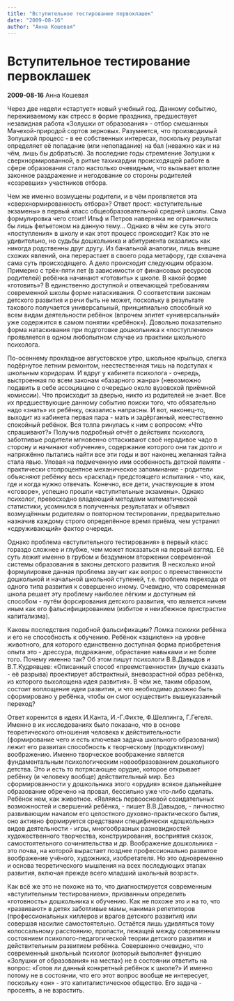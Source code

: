 ```yaml
---
title: "Вступительное тестирование первоклашек"
date: "2009-08-16"
author: "Анна Кошевая"
---
```


# Вступительное тестирование первоклашек

**2009-08-16** Анна Кошевая

Через две недели «стартует» новый учебный год. Данному событию, переживаемому как стресс в форме праздника, предшествует незавидная работа «Золушки от образования» - отбор смешанных Мачехой-природой сортов зерновых. Разумеется, что производимый Золушкой процесс - в ее собственных интересах, поскольку результат определяет её попадание (или непопадание) на бал (неважно как и на чём, лишь бы добраться). За последние годы стремление Золушки к сверхнормированной, в ритме тахикардии происходящей работе в сфере образования стало настолько очевидным, что вызывает вполне законное раздражение и негодование со стороны родителей «созревших» участников отбора.

Чем же именно возмущены родители, и в чём проявляется эта «сверхнормированность отбора»? Ответ прост: «вступительные экзамены» в первый класс общеобразовательной средней школы. Сама формулировка чего стоит! Ильф и Петров наверняка не ограничились бы лишь фельетоном на данную тему... Однако в чём же суть этого «поступления» в школу и как этот процесс происходит? Как это не удивительно, но судьбы дошкольника и абитуриента оказались как никогда родственны друг другу. Из банальной аналогии, лишь внешне схожих явлений, она перерастает в своего рода метафору, где схвачена сама суть происходящего. А дело происходит следующим образом. Примерно с трёх-пяти лет (в зависимости от финансовых ресурсов родителей) ребёнка начинают «готовить» к школе. В какой форме «готовить»? В единственно доступной и отвечающей требованиям современной школы форме натаскивания. О соответствии законам детского развития и речи быть не может, поскольку в результате такового получается универсальный, принципиально способный ко всем видам деятельности ребёнок (впрочем эпитет «универсальный» уже содержится в самом понятии «ребёнок»). Довольно показательно форма натаскивания при подготовке дошкольника к «поступлению» проявляется в одном любопытном случае из практики школьного психолога.

По-осеннему прохладное августовское утро, школьное крыльцо, слегка подёрнутое летним ремонтом, неестественная тишь на подступах к школьным коридорам. И вдруг у кабинета психолога - очередь, выстроенная по всем законам «базарного жанра» (невозможно подавить в себе ассоциацию с очередью около вузовской приёмной комиссии). Что происходит за дверью, никто из родителей не знает. Все их предшествующие данному событию поиски того, что обязательно надо «знать» их ребёнку, оказались напрасны. И вот, наконец-то, выходит из кабинета первая пара - мать и задёрганный, неестественно спокойный ребёнок. Вся толпа ринулась к ним с вопросом: «Что спрашивают?» Получив подробный отчёт о действиях психолога, заботливые родители мгновенно оттаскивают своё нерадивое чадо в сторону и начинают «обучение», содержание которого они так долго и напряжённо пытались найти все эти годы и вот наконец желанная тайна стала явью. Уповая на подмеченную ими особенность детской памяти - практически стопроцентное механическое запоминание - родители объясняют ребёнку весь «расклад» предстоящего испытания - что, как, где и когда нужно отвечать. Конечно, все дети, участвующие в этом «сговоре», успешно прошли «вступительные экзамены». Однако психолог, превосходно владеющий методами математической статистики, усомнился в полученных результатах и объявил возмущённым родителям о повторном тестировании, предварительно назначив каждому строго определённое время приёма, чем устранил «сдруживающий» фактор очереди.

Однако проблема «вступительного тестирования» в первый класс гораздо сложнее и глубже, чем может показаться на первый взгляд. Её суть лежит именно в грубом и бездумном вторжении современной системы образования в законы детского развития. В несколько иной формулировке данная проблема звучит как вопрос о преемственности дошкольной и начальной школьной ступеней, т.е. проблема перехода от одного типа развития к совершенно иному. Очевидно, что современная школа решает эту проблему наиболее лёгким и доступным ей способом - путём форсирования детского развития, что является ничем иным как его фальсифицированием (избитое и неизбежное пристрастие капитализма).

Каковы последствия подобной фальсификации? Ломка психики ребёнка и его не способность к обучению. Ребёнок «зациклен» на уровне животного, для которого единственно доступная форма приобретения опыта это - дрессура, подражание, обрастание навыками и не более того. Почему именно так? Об этом пишут психологи В.В.Давыдов и В.Т.Кудрявцев: «Описанный способ «преемственности» (лучше сказать - её разрыва) проектирует абстрактный, вневозрастной образ ребёнка, из которого выхолощена идея развития». В чём же, таким образом, состоит воплощение идеи развития, и что необходимо должно быть сформировано у ребёнка, чтобы он смог осуществить вышеуказанный переход?

Ответ коренится в идеях И.Канта, И.-Г.Фихте, Ф.Шеллинга, Г.Гегеля. Именно в их исследованиях было показано, что в основе теоретического отношения человека к действительности (формирование чего и есть ключевая задача школьного образования) лежит его развитая способность к творческому (продуктивному) воображению. Именно творческое воображение является фундаментальным психологическим новообразованием дошкольного детства. Это и есть то потрясающее орудие, которое открывает ребёнку (и человеку вообще) действительный мир. Без сформированности у дошкольника этого «орудия» всякое дальнейшее образование обречено на провал, бессильно уже что-либо сделать. Ребёнок нем, как животное. «Являясь первоосновой созидательных возможностей и свершений ребёнка, - пишет В.В.Давыдов, - личностно развивающим началом его целостного духовно-практического бытия, оно активно формируется средствами специфически «дошкольных» видов деятельности - игры, многообразных разновидностей художественного творчества, конструирования, восприятия сказок, самостоятельного сочинительства и др. Воображение дошкольника - это почва, на которой вырастает позднее профессионально развитое воображение учёного, художника, изобретателя. Но это одновременно и основа теоретического мышления на всех последующих этапах развития, включая прежде всего младший школьный возраст».

Как всё же это не похоже на то, что диагностируется современным «вступительным тестированием», призванным определить «готовность» дошкольника к обучению. Как не похоже это и на то, что «развивают» в детях заботливые мамы, нанимая репетиторов (профессиональных киллеров и врагов детского развития) или совершая насилие самостоятельно. Остаётся лишь удивляться тому колоссальному расстоянию, пропасти, лежащей между современным состоянием психолого-педагогической теории детского развития и действительным развитием ребёнка. Совершенно очевидно, что современный школьный психолог (который выполняет функцию «Золушки от образования» на местах) не в состоянии ответить на вопрос: «Готов ли данный конкретный ребёнок к школе?» И именно потому не в состоянии, что его этот вопрос вообще не интересует, поскольку «он» - это капиталистическое общество. Его задача - просеять, а не взрастить.